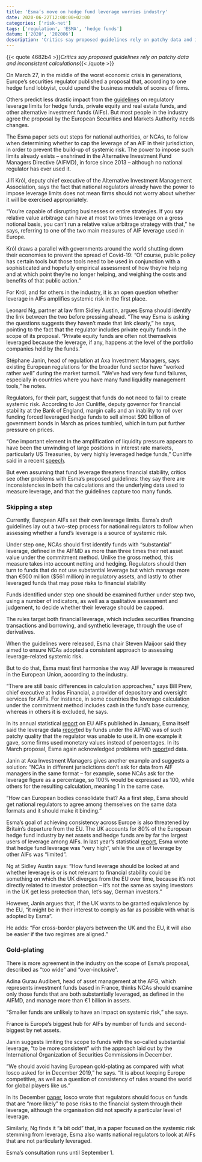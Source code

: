 ```yaml
---
title: 'Esma’s move on hedge fund leverage worries industry'
date: 2020-06-22T12:00:00+02:00
categories: ['risk-net']
tags: ['regulation', 'ESMA', 'hedge funds']
datum: ['2020', '202006']
description: 'Critics say proposed guidelines rely on patchy data and inconsistent calculations'
---
```


{{< quote 4682b4 >}}_Critics say proposed guidelines rely on patchy data and inconsistent calculations_{{< /quote >}}

On March 27, in the middle of the worst economic crisis in generations, Europe’s securities regulator published a proposal that, according to one hedge fund lobbyist, could upend the business models of scores of firms.

Others predict less drastic impact from the [guidelines](https://www.esma.europa.eu/sites/default/files/library/esma34-39-967_consultation_paper_on_guidelines_on_art_25_aifmd.pdf) on regulatory leverage limits for hedge funds, private equity and real estate funds, and other alternative investment funds (AIFs). But most people in the industry agree the proposal by the European Securities and Markets Authority needs changes.

The Esma paper sets out steps for national authorities, or NCAs, to follow when determining whether to cap the leverage of an AIF in their jurisdiction, in order to prevent the build-up of systemic risk. The power to impose such limits already exists – enshrined in the Alternative Investment Fund Managers Directive (AIFMD), in force since 2013 – although no national regulator has ever used it.

Jiří Król, deputy chief executive of the Alternative Investment Management Association, says the fact that national regulators already have the power to impose leverage limits does not mean firms should not worry about whether it will be exercised appropriately.

“You’re capable of disrupting businesses or entire strategies. If you say relative value arbitrage can have at most two times leverage on a gross notional basis, you can’t run a relative value arbitrage strategy with that,” he says, referring to one of the two main measures of AIF leverage used in Europe.

Król draws a parallel with governments around the world shutting down their economies to prevent the spread of Covid-19: “Of course, public policy has certain tools but those tools need to be used in conjunction with a sophisticated and hopefully empirical assessment of how they’re helping and at which point they’re no longer helping, and weighing the costs and benefits of that public action.”

For Król, and for others in the industry, it is an open question whether leverage in AIFs amplifies systemic risk in the first place.

Leonard Ng, partner at law firm Sidley Austin, argues Esma should identify the link between the two before pressing ahead. “The way Esma is asking the questions suggests they haven’t made that link clearly,” he says, pointing to the fact that the regulator includes private equity funds in the scope of its proposal. “Private equity funds are often not themselves leveraged because the leverage, if any, happens at the level of the portfolio companies held by the funds.”

Stéphane Janin, head of regulation at Axa Investment Managers, says existing European regulations for the broader fund sector have “worked rather well” during the market turmoil. “We’ve had very few fund failures, especially in countries where you have many fund liquidity management tools,” he notes.

Regulators, for their part, suggest that funds do not need to fail to create systemic risk. According to Jon Cunliffe, deputy governor for financial stability at the Bank of England, margin calls and an inability to roll over funding forced leveraged hedge funds to sell almost $90 billion of government bonds in March as prices tumbled, which in turn put further pressure on prices.

“One important element in the amplification of liquidity pressure appears to have been the unwinding of large positions in interest rate markets, particularly US Treasuries, by very highly leveraged hedge funds,” Cunliffe said in a recent [speech](https://www.bankofengland.co.uk/-/media/boe/files/speech/2020/financial-system-resilience-lessons-from-a-real-stress-speech-by-jon-cunliffe.pdf?la=en&hash=68025EDB90D936B24560429761646BFEAE2D2D74).

But even assuming that fund leverage threatens financial stability, critics see other problems with Esma’s proposed guidelines: they say there are inconsistencies in both the calculations and the underlying data used to measure leverage, and that the guidelines capture too many funds.

### Skipping a step

Currently, European AIFs set their own leverage limits. Esma’s draft guidelines lay out a two-step process for national regulators to follow when assessing whether a fund’s leverage is a source of systemic risk.

Under step one, NCAs should first identify funds with “substantial” leverage, defined in the AIFMD as more than three times their net asset value under the commitment method. Unlike the gross method, this measure takes into account netting and hedging. Regulators should then turn to funds that do not use substantial leverage but which manage more than €500 million ($561 million) in regulatory assets, and lastly to other leveraged funds that may pose risks to financial stability

Funds identified under step one should be examined further under step two, using a number of indicators, as well as a qualitative assessment and judgement, to decide whether their leverage should be capped.

The rules target both financial leverage, which includes securities financing transactions and borrowing, and synthetic leverage, through the use of derivatives.

When the guidelines were released, Esma chair Steven Maijoor said they aimed to ensure NCAs adopted a consistent approach to assessing leverage-related systemic risk.

But to do that, Esma must first harmonise the way AIF leverage is measured in the European Union, according to the industry.

“There are still basic differences in calculation approaches,” says Bill Prew, chief executive at Indos Financial, a provider of depository and oversight services for AIFs. For instance, in some countries the leverage calculation under the commitment method includes cash in the fund’s base currency, whereas in others it is excluded, he says.

In its annual statistical [report](https://www.esma.europa.eu/sites/default/files/library/esma50-165-1006_asr-aif_2020.pdf) on EU AIFs published in January, Esma itself said the leverage data [report](https://www.esma.europa.eu/sites/default/files/library/esma50-165-1006_asr-aif_2020.pdf)ed by funds under the AIFMD was of such patchy quality that the regulator was unable to use it. In one example it gave, some firms used monetary values instead of percentages. In its March proposal, Esma again acknowledged problems with [report](https://www.esma.europa.eu/sites/default/files/library/esma50-165-1006_asr-aif_2020.pdf)ed data.

Janin at Axa Investment Managers gives another example and suggests a solution: “NCAs in different jurisdictions don’t ask for data from AIF managers in the same format – for example, some NCAs ask for the leverage figure as a percentage, so 100% would be expressed as 100, while others for the resulting calculation, meaning 1 in the same case.

“How can European bodies consolidate that? As a first step, Esma should get national regulators to agree among themselves on the same data formats and it should make it binding.”

Esma’s goal of achieving consistency across Europe is also threatened by Britain’s departure from the EU. The UK accounts for 80% of the European hedge fund industry by net assets and hedge funds are by far the largest users of leverage among AIFs. In last year’s statistical [report](https://www.esma.europa.eu/sites/default/files/library/esma50-165-748_aif_report_2019.pdf), Esma wrote that hedge fund leverage was “very high”, while the use of leverage by other AIFs was “limited”.

Ng at Sidley Austin says: “How fund leverage should be looked at and whether leverage is or is not relevant to financial stability could be something on which the UK diverges from the EU over time, because it’s not directly related to investor protection – it’s not the same as saying investors in the UK get less protection than, let’s say, German investors.”

However, Janin argues that, if the UK wants to be granted equivalence by the EU, “it might be in their interest to comply as far as possible with what is adopted by Esma”.

He adds: “For cross-border players between the UK and the EU, it will also be easier if the two regimes are aligned.”

### Gold-plating

There is more agreement in the industry on the scope of Esma’s proposal, described as “too wide” and “over-inclusive”.

Adina Gurau Audibert, head of asset management at the AFG, which represents investment funds based in France, thinks NCAs should examine only those funds that are both substantially leveraged, as defined in the AIFMD, and manage more than €1 billion in assets.

“Smaller funds are unlikely to have an impact on systemic risk,” she says.

France is Europe’s biggest hub for AIFs by number of funds and second-biggest by net assets.

Janin suggests limiting the scope to funds with the so-called substantial leverage, “to be more consistent” with the approach laid out by the International Organization of Securities Commissions in December.

“We should avoid having European gold-plating as compared with what Iosco asked for in December 2019,” he says. “It is about keeping Europe competitive, as well as a question of consistency of rules around the world for global players like us.”

In its December [paper](https://www.iosco.org/library/pubdocs/pdf/IOSCOPD645.pdf), Iosco wrote that regulators should focus on funds that are “more likely” to pose risks to the financial system through their leverage, although the organisation did not specify a particular level of leverage.

Similarly, Ng finds it “a bit odd” that, in a paper focused on the systemic risk stemming from leverage, Esma also wants national regulators to look at AIFs that are not particularly leveraged.

Esma’s consultation runs until September 1.

